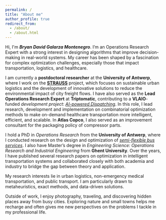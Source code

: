 ```yaml
---
permalink: /
title: "About me"
author_profile: true
redirect_from: 
  - /about/
  - /about.html
---
```


Hi, I'm ***Bryan David Galarza Montenegro***. I’m an Operations Research Expert with a strong interest in designing algorithms that improve decision-making in real-world systems. My career has been shaped by a fascination for complex optimization challenges, especially those that impact transportation, logistics, and healthcare.  

I am currently a **postdoctoral researcher** at the **University of Antwerp**, where I work on the [**STRAUSS**](https://www.uantwerpen.be/en/research-groups/ant-or/research-projects/project-strauss/) project, which focuses on sustainable urban logistics and the development of innovative solutions to reduce the environmental impact of city freight flows. I have also served as the **Lead Operations Research Expert** at **Triptomatic**, contributing to a **VLAIO**-funded *development project*: [*AI-powered Dispatching*](https://triptomatic.com/en-be/nemt#dispatching). In this role, I lead research, development and implementation on combinatorial optimization methods to make on-demand healthcare transportation more intelligent, efficient, and scalable. In **Atlas Copco**, I also served as an improvement consultant for the packaging policy of compressor parts.  

I hold a PhD in *Operations Research* from the **University of Antwerp**, where I conducted research on the design and optimization of [*semi-flexible bus services*](https://repository.uantwerpen.be/docman/irua/5e80f4/196398.pdf). I also have Master’s degree in *Engineering Science: Operations Research and Industrial Engineering* from **Ghent University**. Over the years, I have published several research papers on optimization in intelligent transportation systems and collaborated closely with both academia and industry to bridge the gap between theory and application.  

My research interests lie in urban logistics, non-emergency medical transportation, and public transport. I am particularly drawn to metaheuristics, exact methods, and data-driven solutions.

Outside of work, I enjoy photography, traveling, and discovering hidden places away from busy cities. Exploring nature and small towns helps me recharge and often gives me new perspectives on the problems I tackle in my professional life.  

